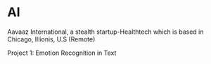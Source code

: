# AI
Aavaaz International, a stealth startup-Healthtech which is based in Chicago, Illionis, U.S (Remote)

Project 1:
Emotion Recognition in Text
